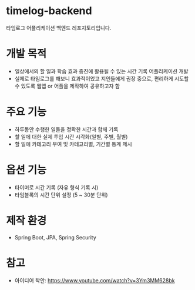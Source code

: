 # timelog-backend
타임로그 어플리케이션 백엔드 레포지토리입니다.

# 개발 목적
- 일상에서의 할 일과 학습 효과 증진에 활용될 수 있는 시간 기록 어플리케이션 개발
- 실제로 타임로그를 해보니 효과적이었고 지인들에게 권장 중으로, 편리하게 시도할 수 있도록 웹앱 or 어플을 제작하여 공유하고자 함

# 주요 기능
- 하루동안 수행한 일들을 정확한 시간과 함께 기록
- 할 일에 대한 실제 투입 시간 시각화(일별, 주별, 월별)
- 할 일에 카테고리 부여 및 카테고리별, 기간별 통계 제시

# 옵션 기능
- 타이머로 시간 기록 (자유 형식 기록 시)
- 타임블록의 시간 단위 설정 (5 ~ 30분 단위)

#  제작 환경
- Spring Boot, JPA, Spring Security

# 참고
- 아이디어 착안: https://www.youtube.com/watch?v=3Ym3MM628bk
